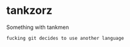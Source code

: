 tankzorz
=============================

Something with tankmen

```
fucking git decides to use another language
```



